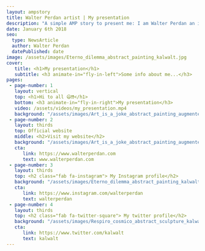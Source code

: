 ```yaml
---
layout: ampstory
title: Walter Perdan artist | My presentation
description: "A simple AMP story to present me: I am Walter Perdan an italian visual artist who make art in different forms of expression."
date: January 6th 2018
seo:
  type: NewsArticle
  author: Walter Perdan
  datePublished: date
image: /assets/images/Eterno_dilemma_abstract_painting_kalwalt.jpg
cover:
   title: <h1>My presentation</h1>
   subtitle: <h3 animate-in="fly-in-left">Some info about me...</h3>
pages:
 - page-number: 1
   layout: vertical
   top: <h1>Hi to all 😃❗❗</h1>
   bottom: <h3 animate-in="fly-in-right">My presentation</h3>
   video: /assets/videos/my_presentation.mp4
   background: "/assets/images/Art_is_a_joke_abstract_painting_augmented_reality_interactive_kalwalt.jpg"
 - page-number: 2
   layout: thirds
   top: Official website
   middle: <h2>Visit my website</h2>
   background: "/assets/images/Art_is_a_joke_abstract_painting_augmented_reality_interactive_kalwalt.jpg"
   cta:
      link: https://www.walterperdan.com
      text: www.walterperdan.com
 - page-number: 3
   layout: thirds
   top: <h2 class="fab fa-instagram"> My Instagram profile</h2>
   background: "/assets/images/Eterno_dilemma_abstract_painting_kalwalt.jpg"
   cta:
      link: https://www.instagram.com/walterperdan
      text: walterperdan
 - page-number: 4
   layout: thirds
   top: <h2 class="fab fa-twitter-square"> My twitter profile</h2>
   background: "/assets/images/Respiro_cosmico_abstract_sculpture_kalwalt.jpg"
   cta:
      link: https://www.twitter.com/kalwalt
      text: kalwalt
---
```

